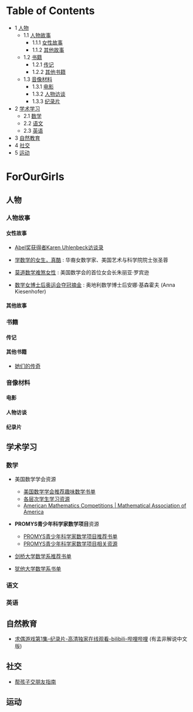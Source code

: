 # Table of Contents

* 1 [人物](#人物)
  * 1.1 [人物故事](#人物故事)
    * 1.1.1 [女性故事](#女性故事) 
    * 1.1.2 [其他故事](#其他故事) 
  * 1.2 [书籍](#书籍)
      * 1.2.1 [传记](#传记) 
      * 1.2.2 [其他书籍](#其他书籍) 
  * 1.3 [音像材料](#音像材料)
      * 1.3.1 [电影](#电影) 
      * 1.3.2 [人物访谈](#人物访谈) 
      * 1.3.3 [纪录片](#纪录片)
* 2 [ 学术学习](#学术学习)
  * 2.1 [数学](#数学)
  * 2.2 [语文](#语文)
  * 2.3 [英语](#英语)
* 3 [自然教育](#自然教育)
* 4 [社交](#社交)
* 5 [运动](#运动)

# ForOurGirls

## 人物

### 人物故事

#### 女性故事

- [Abel奖获得者Karen Uhlenbeck访谈录](People/20211028_KarenUhlenbeck.md) 

- [学数学的女生，真酷](People/20211028_CoolMathGirls.md) : 华裔女数学家、美国艺术与科学院院士张圣蓉
- [莫道数学难煞女性](People/20211028_JuliaRobinson.md) : 美国数学会的首位女会长朱丽亚·罗宾逊
- [数学女博士后奥运会夺冠摘金](People/20211028_AnnaKiesenhofer.md) : 奥地利数学博士后安娜·基森霍夫 (Anna Kiesenhofer) 

#### 其他故事

### 书籍

#### 传记

#### 其他书籍

- [她们的传奇](People/20211028_TheirLegend.md)

### 音像材料

#### 电影

#### 人物访谈

#### 纪录片

## 学术学习

### 数学

- 美国数学学会资源
  - [美国数学学会推荐趣味数学书单](Academic/20211102_MAAMathReadingList.md)
  - [各层次学生学习资源](Academic/20211102_MAAMathStudentResou.md)
  - [American Mathematics Competitions | Mathematical Association of America](https://www.maa.org/math-competitions)

- **PROMYS青少年科学家数学项目**资源
  - [PROMYS青少年科学家数学项目推荐书单](Academic/20211102_PromysMathReadingList.md)
  - [PROMYS青少年科学家数学项目相关资源](Academic/20211102_PromysStudentResou.md)
- [剑桥大学数学系推荐书单](Academic/20211102_CamMathReadingList.md)
- [犹他大学数学系书单](Academic/20211102_UtahMathReadingList.md)

### 语文

### 英语

## 自然教育

- [求偶游戏第1集-纪录片-高清独家在线观看-bilibili-哔哩哔哩](https://www.bilibili.com/bangumi/play/ep423829?share_medium=iphone&share_plat=ios&share_session_id=8F38522B-5E28-46C5-8DD4-D197D7AF6297&share_source=WEIXIN&share_tag=s_i&timestamp=1635385372&unique_k=WKVqoB) (有孟非解说中文版)

## 社交

- [帮孩子交朋友指南](SEL/20211102_HelpYourKidsMakeFriends.md)

## 运动

